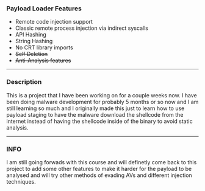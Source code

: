 ### Payload Loader Features

- Remote code injection support
- Classic remote process injection via indirect syscalls
- API Hashing
- String Hashing
- No CRT library imports
- ~~Self Deletion~~
- ~~Anti-Analysis features~~
  
---
### Description

This is a project that I have been working on for a couple weeks now. I have been doing malware development for probably 5 months or so now and I am still learning so much and I originally made this just to learn how to use payload staging to have the malware download the shellcode from the internet instead of having the shellcode inside of the binary to avoid static analysis. 

---

### INFO

I am still going forwads with this course and will definetly come back to this project to add some other features to make it harder for the payload to be analysed and will try other methods of evading AVs and different injection techniques.
